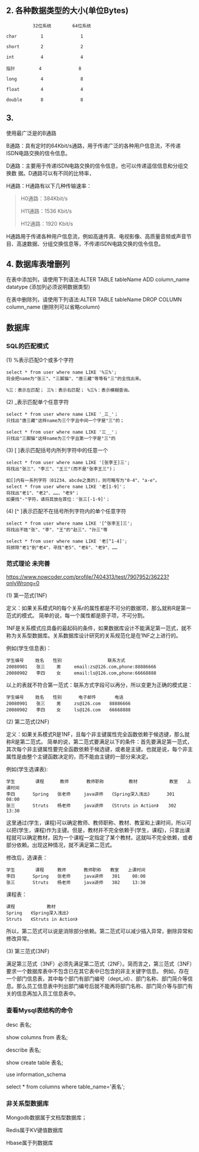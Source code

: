 

## 2. 各种数据类型的大小(单位Bytes)

	          32位系统        64位系统
   
	char         1              1

	short        2              2

	int          4              4 

	指针         4              8

	long         4              8

	float        4              4

	double       8              8
## 3. 
使用最广泛是的B通路 

B通路：具有定时的64Kbit/s通路，用于传递广泛的各种用户信息流，不传递ISDN电路交换的信令信息。

D通路：主要用于传递ISDN电路交换的信令信息，也可以传递遥信信息和分组交换数 据。D通路可以有不同的比特率，
 
H通路：H通路有以下几种传输速率： 
> H0通路：384Kbit/s 
> 
> H11通路：1536 Kbit/s 
> 
> H12通路：1920 Kbit/s 

H通路用于传递各种用户信息流，例如高速传真、电视影像、高质量音频或声音节目、高速数据、分组交换信息等，不传递ISDN电路交换的信令信息。

## 4. 数据库表增删列

在表中添加列，请使用下列语法:ALTER TABLE tableName ADD column_name datatype (添加列必须说明数据类型)

在表中删除列，请使用下列语法:ALTER TABLE tableName DROP COLUMN column_name (删除列可以省略column)

## 数据库

### SQL的匹配模式

(1) %表示匹配0个或多个字符
	
	select * from user where name LIKE '%三%'; 
	将会把name为"张三"、"三脚猫"、"唐三藏"等等有"三"的全找出来。

	%三：表示左匹配； 三%：表示右匹配； %三%：表示模糊查询。

(2) _表示匹配单个任意字符
	
	select * from user where name LIKE '_三_'；
	只找出"唐三藏"这样name为三个字且中间一个字是"三"的； 

	select * from user where name LIKE '三__'； 
	只找出"三脚猫"这样name为三个字且第一个字是"三"的

(3) [ ]表示匹配括号内所列字符中的任意一个

	select * from user where name LIKE '[张李王]三'; 
	将找出"张三"、"李三"、"王三"(而不是"张李王三")； 

	如[]内有一系列字符（01234、abcde之类的)，则可略写为"0-4"、"a-e"。
	select * from user where name LIKE '老[1-9]'；
	将找出"老1"、"老2"、……、"老9"；
	如要找"-"字符，请将其放在首位：'张三[-1-9]'；

(4) [^ ]表示匹配不在括号所列字符内的单个任意字符
	
	select * from user where name LIKE '[^张李王]三';
	将找出不姓"张"、"李"、"王"的"赵三"、"孙三"等

	select * from user where name LIKE '老[^1-4]'; 
	将排除"老1"到"老4"，寻找"老5"、"老6"、"老9"、……

### 范式理论  未完善

https://www.nowcoder.com/profile/7404313/test/7907952/36223?onlyWrong=0

(1) 第一范式(1NF)

定义：如果关系模式R的每个关系r的属性都是不可分的数据项，那么就称R是第一范式的模式。 简单的说，每一个属性都是原子项，不可分割。

1NF是关系模式应具备的最起码的条件，如果数据库设计不能满足第一范式，就不称为关系型数据库。关系数据库设计研究的关系规范化是在1NF之上进行的。 

例如(学生信息表)： 

	学生编号　　 姓名　　性别　　              联系方式 
	20080901　　张三　　 男　　　email:zs@126.com,phone:88886666 
	20080902　　李四　　 女　　　email:ls@126.com,phone:66668888 

以上的表就不符合第一范式：联系方式字段可以再分，所以变更为正确的模式是： 

	学生编号　　 姓名　　性别　　   电子邮件　　　  电话 
	20080901　　张三　　 男　　　zs@126.com　　88886666 
	20080902　　李四　　 女　　　ls@126.com　　66668888 

(2) 第二范式(2NF)

定义：如果关系模式R是1NF，且每个非主键属性完全函数依赖于候选键，那么就称R是第二范式。 简单的说，第二范式要满足以下的条件：首先要满足第一范式，其次每个非主键属性要完全函数依赖于候选键，或者是主键。也就是说，每个非主属性是由整个主键函数决定的，而不能由主键的一部分来决定。 


例如(学生选课表):

	学生　　　　 课程　　　 教师　　　　教师职称　　      教材　　　　　　  教室　　上课时间
	李四　　　　Spring　　张老师　　　java讲师　　《Spring深入浅出》　　   301　   08:00
	张三　　　　Struts　　杨老师　　　java讲师　　《Struts in Action》　  302　   13:30

这里通过(学生，课程)可以确定教师、教师职称、教材、教室和上课时间，所以可以把(学生，课程)作为主键。但是，教材并不完全依赖于(学生，课程)，只拿出课程就可以确定教材，因为一个课程一定指定了某个教材。这就叫不完全依赖，或者部分依赖。出现这种情况，就不满足第二范式。 

修改后，选课表： 

	学生　　　　 课程　　　教师　　　　教师职称　　教室　　上课时间
	李四　　　　Spring　　张老师　　　java讲师　　301　   08:00
	张三　　　　Struts　　杨老师　　　java讲师　　302　   13:30

课程表： 

	课程　　　       教材 
	Spring　　《Spring深入浅出》 
	Struts　　《Struts in Action》 

所以，第二范式可以说是消除部分依赖。第二范式可以减少插入异常，删除异常和修改异常。


(3) 第三范式(3NF)

满足第三范式（3NF）必须先满足第二范式（2NF）。简而言之，第三范式（3NF）要求一个数据库表中不包含已在其它表中已包含的非主关键字信息。
例如，存在一个部门信息表，其中每个部门有部门编号（dept_id）、部门名称、部门简介等信息。那么员工信息表中列出部门编号后就不能再将部门名称、部门简介等与部门有关的信息再加入员工信息表中。

###  查看Mysql表结构的命令

desc 表名;

show columns from 表名;

describe 表名;

show create table 表名;

use information_schema

select * from columns where table_name='表名';

### 非关系型数据库

Mongodb数据属于文档型数据库；

Redis属于KV键值数据库

Hbase属于列数据库
